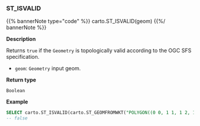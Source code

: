 ### ST_ISVALID

{{% bannerNote type="code" %}}
carto.ST_ISVALID(geom)
{{%/ bannerNote %}}

**Description**

Returns `true` if the `Geometry` is topologically valid according to the OGC SFS specification.

* `geom`: `Geometry` input geom.

**Return type**

`Boolean`

**Example**

```sql
SELECT carto.ST_ISVALID(carto.ST_GEOMFROMWKT("POLYGON((0 0, 1 1, 1 2, 1 1, 0 0))"));
-- false
```